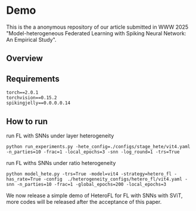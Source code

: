 # Demo

This is the a anonymous repository of our article submitted in WWW 2025 "Model-heterogeneous Federated Learning with Spiking Neural
Network: An Empirical Study".


## Overview


## Requirements
```
torch==2.0.1
torchvision==0.15.2
spikingjelly==0.0.0.0.14
```

## How to run

run FL with SNNs under layer heterogeneity

```
python run_experiments.py -hete_config=./configs/stage_hete/vit4.yaml -n_parties=10 -frac=1 -local_epochs=3 -snn -log_round=1 -trs=True
```

run FL withs SNNs under ratio heterogeneity

```
python model_hete.py -trs=True -model=vit4 -strategy=hetero_fl -has_rate=True -config  ./heterogeneity_configs/hetero_fl/vit4.yaml -snn -n_parties=10 -frac=1 -global_epochs=200 -local_epochs=3
```

We now release a simple demo of HeteroFL for FL with SNNs with SViT, more codes will be released after the acceptance of this paper.

